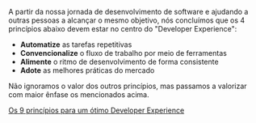 A partir da nossa jornada de desenvolvimento de software e ajudando a outras pessoas a alcançar o mesmo objetivo, nós concluímos que os 4 princípios abaixo devem estar no centro do "Developer Experience":

- **Automatize** as tarefas repetitivas
- **Convencionalize** o fluxo de trabalho por meio de ferramentas
- **Alimente** o ritmo de desenvolvimento de forma consistente
- **Adote** as melhores práticas do mercado

Não ignoramos o valor dos outros princípios, mas passamos a valorizar com maior ênfase os mencionados acima.

[Os 9 princípios para um ótimo Developer Experience](/principles)
